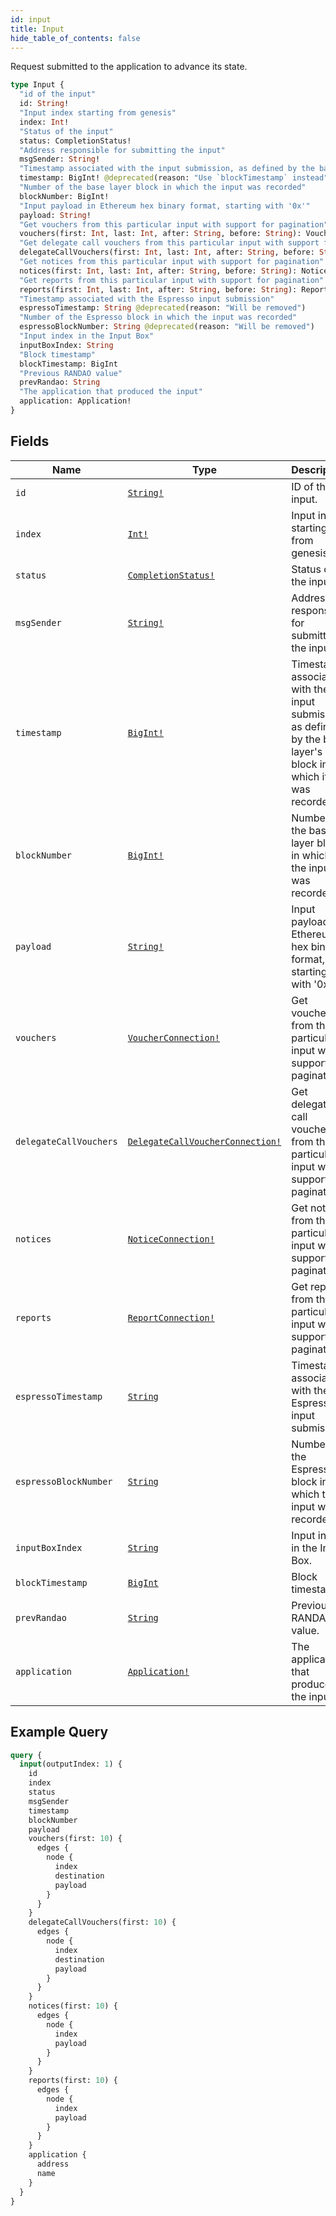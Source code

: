 ```yaml
---
id: input
title: Input
hide_table_of_contents: false
---
```


Request submitted to the application to advance its state.

```graphql
type Input {
  "id of the input"
  id: String!
  "Input index starting from genesis"
  index: Int!
  "Status of the input"
  status: CompletionStatus!
  "Address responsible for submitting the input"
  msgSender: String!
  "Timestamp associated with the input submission, as defined by the base layer's block in which it was recorded"
  timestamp: BigInt! @deprecated(reason: "Use `blockTimestamp` instead")
  "Number of the base layer block in which the input was recorded"
  blockNumber: BigInt!
  "Input payload in Ethereum hex binary format, starting with '0x'"
  payload: String!
  "Get vouchers from this particular input with support for pagination"
  vouchers(first: Int, last: Int, after: String, before: String): VoucherConnection!
  "Get delegate call vouchers from this particular input with support for pagination"
  delegateCallVouchers(first: Int, last: Int, after: String, before: String): DelegateCallVoucherConnection!
  "Get notices from this particular input with support for pagination"
  notices(first: Int, last: Int, after: String, before: String): NoticeConnection!
  "Get reports from this particular input with support for pagination"
  reports(first: Int, last: Int, after: String, before: String): ReportConnection!
  "Timestamp associated with the Espresso input submission"
  espressoTimestamp: String @deprecated(reason: "Will be removed")
  "Number of the Espresso block in which the input was recorded"
  espressoBlockNumber: String @deprecated(reason: "Will be removed")
  "Input index in the Input Box"
  inputBoxIndex: String
  "Block timestamp"
  blockTimestamp: BigInt
  "Previous RANDAO value"
  prevRandao: String
  "The application that produced the input"
  application: Application!
}
```

## Fields

| Name | Type | Description |
| ---- |------| ----------- |
| `id` | [`String!`](../../scalars/string) | ID of the input. |
| `index` | [`Int!`](../../scalars/int) | Input index starting from genesis. |
| `status` | [`CompletionStatus!`](../../enums/completion-status) | Status of the input. |
| `msgSender` | [`String!`](../../scalars/string) | Address responsible for submitting the input. |
| `timestamp` | [`BigInt!`](../../scalars/bigint) | Timestamp associated with the input submission, as defined by the base layer's block in which it was recorded. |
| `blockNumber` | [`BigInt!`](../../scalars/bigint) | Number of the base layer block in which the input was recorded. |
| `payload` | [`String!`](../../scalars/string) | Input payload in Ethereum hex binary format, starting with '0x'. |
| `vouchers` | [`VoucherConnection!`](../../objects/voucher-connection) | Get vouchers from this particular input with support for pagination. |
| `delegateCallVouchers` | [`DelegateCallVoucherConnection!`](../../objects/delegate-call-voucher-connection) | Get delegate call vouchers from this particular input with support for pagination. |
| `notices` | [`NoticeConnection!`](../../objects/notice-connection) | Get notices from this particular input with support for pagination. |
| `reports` | [`ReportConnection!`](../../objects/report-connection) | Get reports from this particular input with support for pagination. |
| `espressoTimestamp` | [`String`](../../scalars/string) | Timestamp associated with the Espresso input submission. |
| `espressoBlockNumber` | [`String`](../../scalars/string) | Number of the Espresso block in which the input was recorded. |
| `inputBoxIndex` | [`String`](../../scalars/string) | Input index in the Input Box. |
| `blockTimestamp` | [`BigInt`](../../scalars/bigint) | Block timestamp. |
| `prevRandao` | [`String`](../../scalars/string) | Previous RANDAO value. |
| `application` | [`Application!`](../../objects/application) | The application that produced the input. |

## Example Query

```graphql
query {
  input(outputIndex: 1) {
    id
    index
    status
    msgSender
    timestamp
    blockNumber
    payload
    vouchers(first: 10) {
      edges {
        node {
          index
          destination
          payload
        }
      }
    }
    delegateCallVouchers(first: 10) {
      edges {
        node {
          index
          destination
          payload
        }
      }
    }
    notices(first: 10) {
      edges {
        node {
          index
          payload
        }
      }
    }
    reports(first: 10) {
      edges {
        node {
          index
          payload
        }
      }
    }
    application {
      address
      name
    }
  }
}
```